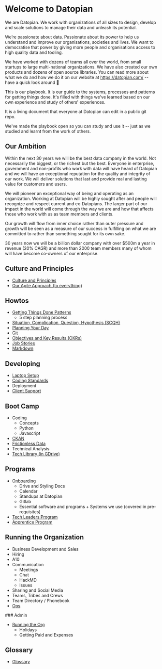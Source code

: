 # Welcome to Datopian

We are Datopian. We work with organizations of all sizes to design, develop and scale solutions to manage their data and unleash its potential.

We’re passionate about data. Passionate about its power to help us understand and improve our organisations, societies and lives. We want to democratise that power by giving more people and organisations access to high quality data and tooling.

We have worked with dozens of teams all over the world, from small startups to large multi-national organizations. We have also created our own products and dozens of open source libraries. You can read more about what we do and how we do it on our website at https://datopian.com/ -- have a quick look around 🔭

This is our playbook. It is our guide to the systems, processes and patterns for getting things done. It's filled with things we've learned based on our own experience and study of others' experiences.

It is a living document that everyone at Datopian can edit in a public git repo.

We've made the playbook open so you can study and use it -- just as we studied and learnt from the work of others.

## Our Ambition

Within the next 30 years we will be the best data company in the world. Not necessarily the biggest, or the richest but the best. Everyone in enterprise, government and non-profits who work with data will have heard of Datopian and we will have an exceptional reputation for the quality and integrity of our work. We will deliver solutions that last and provide real and lasting value for customers and users.

We will pioneer an exceptional way of being and operating as an organization. Working at Datopian will be highly sought after and people will recognize and respect current and ex-Datopians. The larger part of our impact in the world will come through the way we are and how that affects those who work with us as team members and clients.

Our growth will flow from inner choice rather than outer pressure and growth will be seen as a measure of our success in fulfilling on what we are committed to rather than something sought for its own sake.

30 years now we will be a billion dollar company with over $500m a year in revenue (20% CAGR) and more than 2000 team members many of whom will have become co-owners of our enterprise.

## Culture and Principles

* [Culture and Principles](/culture/)
* [Our Agile Approach (to everything)](/agile/)

## Howtos

* [Getting Things Done Patterns](/getting-things-done)
  * 5 step planning process
* [Situation, Complication, Question, Hypothesis (SCQH)](/scqh/)
* [Planning Your Day](/planning-your-day)
* [Git](/git/)
* [Objectives and Key Results (OKRs)](objectives-and-key-results)
* [Job Stories](/job-stories/)
* [Markdown](/markdown/)

## Developing

* [Laptop Setup](/onboarding/#your-laptop-is-your-sword)
* [Coding Standards](/coding-standards/)
* Deployment
* [Client Support](/support/)

## Boot Camp

* Coding
  * Concepts
  * Python
  * Javascript
* [CKAN](https://tech.datopian.com/ckan/)
* [Frictionless Data](https://tech.datopian.com/frictionless/)
* Technical Analysis
* [Tech Library (in GDrive)](https://drive.google.com/drive/u/0/folders/1LY3IItiCh6-0l8Ep8VSYUbShMunzie-h)

## Programs

* [Onboarding](/onboarding/)
  * Drive and Styling Docs
  * Calendar
  * Standups at Datopian
  * Gitlab
  * Essential software and programs + Systems we use (covered in pre-requisites)
* [Tech Leaders Program](/tech-leaders-program/)
* [Apprentice Program](/apprentice/)

## Running the Organization

* Business Development and Sales
* Hiring
* A10
* Communication
  * Meetings
  * Chat
  * HackMD
  * Issues
* Sharing and Social Media
* Teams, Tribes and Crews
* Team Directory / Phonebook
* [Ops](/ops/)

### Admin

* [Running the Org](/running-the-org/)
  * Holidays
  * Getting Paid and Expenses

## Glossary

* [Glossary](/glossary/)

